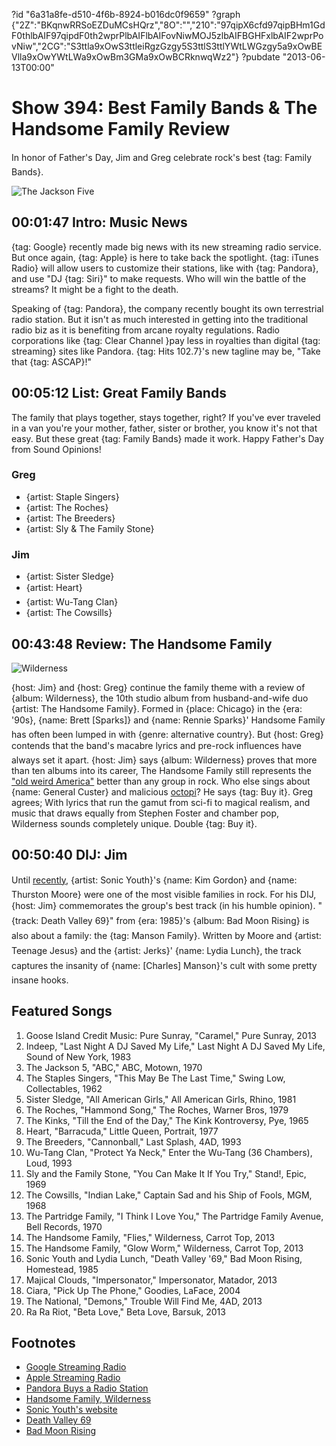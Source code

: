 ?id "6a31a8fe-d510-4f6b-8924-b016dc0f9659"
?graph {"2Z":"BKqnwRRSoEZDuMCsHQrz","8O":"","210":"97qipX6cfd97qipBHm1GdF0thlbAIF97qipdF0th2wprPlbAIFlbAIFovNiwMOJ5zlbAIFBGHFxlbAIF2wprPovNiw","2CG":"S3ttla9xOwS3ttleiRgzGzgy5S3ttlS3ttlYWtLWGzgy5a9xOwBEVlla9xOwYWtLWa9xOwBm3GMa9xOwBCRknwqWz2"}
?pubdate "2013-06-13T00:00"

# Show 394: Best Family Bands & The Handsome Family Review
In honor of Father's Day, Jim and Greg celebrate rock's best {tag: Family Bands}.

![The Jackson Five](https://static.soundopinions.org/images/2013/jacksonfive.jpg)

## 00:01:47 Intro: Music News
{tag: Google} recently made big news with its new streaming radio service. But once again, {tag: Apple} is here to take back the spotlight. {tag: iTunes Radio} will allow users to customize their stations, like with {tag: Pandora}, and use "DJ {tag: Siri}" to make requests. Who will win the battle of the streams? It might be a fight to the death.

Speaking of {tag: Pandora}, the company recently bought its own terrestrial radio station. But it isn't as much interested in getting into the traditional radio biz as it is benefiting from arcane royalty regulations. Radio corporations like {tag: Clear Channel }pay less in royalties than digital {tag: streaming} sites like Pandora. {tag: Hits 102.7}'s new tagline may be, "Take that {tag: ASCAP}!"

## 00:05:12 List: Great Family Bands
The family that plays together, stays together, right? If you've ever traveled in a van you're your mother, father, sister or brother, you know it's not that easy. But these great {tag: Family Bands} made it work. Happy Father's Day from Sound Opinions!

### Greg
- {artist: Staple Singers}
- {artist: The Roches}
- {artist: The Breeders}
- {artist: Sly & The Family Stone}

### Jim
- {artist: Sister Sledge}
- {artist: Heart}
- {artist: Wu-Tang Clan}
- {artist: The Cowsills}

## 00:43:48 Review: The Handsome Family
![Wilderness](https://static.soundopinions.org/assets/394/2100.jpg)

{host: Jim} and {host: Greg} continue the family theme with a review of {album: Wilderness}, the 10th studio album from husband-and-wife duo {artist: The Handsome Family}. Formed in {place: Chicago} in the {era: '90s}, {name: Brett [Sparks]} and {name: Rennie Sparks}' Handsome Family has often been lumped in with {genre: alternative country}. But {host: Greg} contends that the band's macabre lyrics and pre-rock influences have always set it apart. {host: Jim} says {album: Wilderness} proves that more than ten albums into its career, The Handsome Family still represents the ["old weird America"](http://us.macmillan.com/theoldweirdamerica/GreilMarcus)  better than any group in rock. Who else sings about {name: General Custer} and malicious [octopi](http://www.youtube.com/watch?v=w-NHP_B-b7k)? He says {tag: Buy it}. Greg agrees; With lyrics that run the gamut from sci-fi to magical realism, and music that draws equally from Stephen Foster and chamber pop, Wilderness sounds completely unique. Double {tag: Buy it}.

## 00:50:40 DIJ: Jim
Until [recently](http://www.newyorker.com/reporting/2013/06/03/130603fa_fact_halberstadt), {artist: Sonic Youth}'s {name: Kim Gordon} and {name: Thurston Moore} were one of the most visible families in rock. For his DIJ, {host: Jim} commemorates the group's best track (in his humble opinion). "{track: Death Valley 69}" from {era: 1985}'s {album: Bad Moon Rising} is also about a family: the {tag: Manson Family}. Written by Moore and {artist: Teenage Jesus} and the {artist: Jerks}' {name: Lydia Lunch}, the track captures the insanity of {name: [Charles] Manson}'s cult with some pretty insane hooks.

## Featured Songs
1. Goose Island Credit Music: Pure Sunray, "Caramel," Pure Sunray, 2013
2. Indeep, "Last Night A DJ Saved My Life," Last Night A DJ Saved My Life, Sound of New York, 1983
3. The Jackson 5, "ABC," ABC, Motown, 1970
4. The Staples Singers, "This May Be The Last Time," Swing Low, Collectables, 1962
5. Sister Sledge, "All American Girls," All American Girls, Rhino, 1981
6. The Roches, "Hammond Song," The Roches, Warner Bros, 1979
7. The Kinks, "Till the End of the Day," The Kink Kontroversy, Pye, 1965
8. Heart, "Barracuda," Little Queen, Portrait, 1977
9. The Breeders, "Cannonball," Last Splash, 4AD, 1993
10. Wu-Tang Clan, "Protect Ya Neck," Enter the Wu-Tang (36 Chambers), Loud, 1993
11. Sly and the Family Stone, "You Can Make It If You Try," Stand!, Epic, 1969
12. The Cowsills, "Indian Lake," Captain Sad and his Ship of Fools, MGM, 1968
13. The Partridge Family, "I Think I Love You," The Partridge Family Avenue, Bell Records, 1970
14. The Handsome Family, "Flies," Wilderness, Carrot Top, 2013
15. The Handsome Family, "Glow Worm," Wilderness, Carrot Top, 2013
16. Sonic Youth and Lydia Lunch, "Death Valley '69," Bad Moon Rising, Homestead, 1985
17. Majical Clouds, "Impersonator," Impersonator, Matador, 2013
18. Ciara, "Pick Up The Phone," Goodies, LaFace, 2004
19. The National, "Demons," Trouble Will Find Me, 4AD, 2013
20. Ra Ra Riot, "Beta Love," Beta Love, Barsuk, 2013

## Footnotes
- [Google Streaming Radio](http://www.wired.co.uk/news/archive/2013-05/31/google-all-access-ios)
- [Apple Streaming Radio](http://news.cnet.com/8301-13579_3-57588505-37/meet-itunes-radio-apples-long-awaited-streaming-music-service/)
- [Pandora Buys a Radio Station](http://www.businessweek.com/articles/2013-06-12/to-make-a-point-about-royalties-pandora-buys-a-radio-station)
- [Handsome Family, Wilderness](http://www.handsomefamily.com/Nmerch.html#cd)
- [Sonic Youth's website](http://www.sonicyouth.com/)
- [Death Valley 69](http://www.youtube.com/watch?v=9k0dJEkzXc4)
- [Bad Moon Rising](http://sonicyouth.kungfustore.com/category/80-music/product/2791-bad-moon-rising-180g-blue-vinyl-lp-sonr09-lp)
